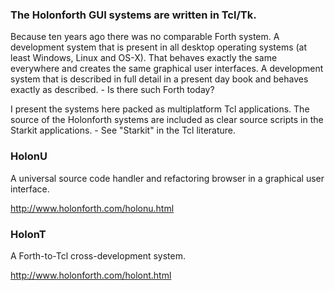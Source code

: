 ### The Holonforth GUI systems are written in Tcl/Tk. 
Because ten years ago there was no comparable Forth system. A development system that is present in all desktop operating systems (at least Windows, Linux and OS-X). That behaves exactly the same everywhere and creates the same graphical user interfaces. A development system that is described in full detail in a present day book and behaves exactly as described. - Is there such Forth today? 

I present the systems here packed as multiplatform Tcl applications. The source of the Holonforth systems are included as clear source scripts in the Starkit applications. - See "Starkit" in the Tcl literature.
 
### HolonU
A universal source code handler and refactoring browser in a graphical user interface.

http://www.holonforth.com/holonu.html

### HolonT
A Forth-to-Tcl cross-development system.

http://www.holonforth.com/holont.html





